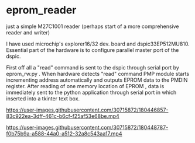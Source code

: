 # eprom_reader
just a simple M27C1001 reader (perhaps start of a more comprehensive reader and writer)

I have used microchip's explorer16/32 dev. board and dspic33EP512MU810. 
Essential part of the hardware is to configure parallel master port of the dspic. 

First off all a "read" command is sent to the dspic through serial port by eprom_rw.py . 
When hardware detects "read" command PMP module starts incrementing address automatically and outputs EPROM data to the PMDIN register. 
After reading of one memory location of EPROM , data is immediately sent to the python application through serial port in which inserted into a tkinter text box.  


https://user-images.githubusercontent.com/30715872/180446857-83c922ea-3dff-461c-b6cf-f25af53e68be.mp4



https://user-images.githubusercontent.com/30715872/180448787-f0b75b9a-a588-44a0-a512-32a8c543aa17.mp4

